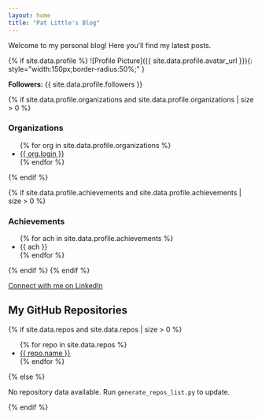 ```yaml
---
layout: home
title: "Pat Little's Blog"
---
```


Welcome to my personal blog! Here you'll find my latest posts.

{% if site.data.profile %}
![Profile Picture]({{ site.data.profile.avatar_url }}){: style="width:150px;border-radius:50%;" }

**Followers:** {{ site.data.profile.followers }}

{% if site.data.profile.organizations and site.data.profile.organizations | size > 0 %}
### Organizations
<ul>
{% for org in site.data.profile.organizations %}
  <li><a href="{{ org.html_url }}">{{ org.login }}</a></li>
{% endfor %}
</ul>
{% endif %}

{% if site.data.profile.achievements and site.data.profile.achievements | size > 0 %}
### Achievements
<ul>
{% for ach in site.data.profile.achievements %}
  <li>{{ ach }}</li>
{% endfor %}
</ul>
{% endif %}
{% endif %}

[Connect with me on LinkedIn](https://www.linkedin.com/in/patrickjlittle/)


## My GitHub Repositories

{% if site.data.repos and site.data.repos | size > 0 %}
<ul>
{% for repo in site.data.repos %}
  <li><a href="{{ repo.html_url }}">{{ repo.name }}</a></li>
{% endfor %}
</ul>
{% else %}
<p>No repository data available. Run <code>generate_repos_list.py</code> to update.</p>
{% endif %}

